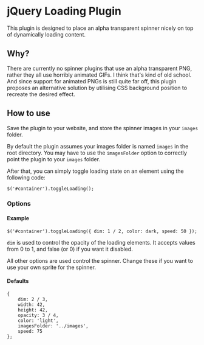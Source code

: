 # jQuery Loading Plugin

This plugin is designed to place an alpha transparent spinner nicely on top of dynamically loading content.

## Why?

There are currently no spinner plugins that use an alpha transparent PNG, rather they all use horribly animated GIFs. I think that's kind of old school. And since support for animated PNGs is still quite far off, this plugin proposes an alternative solution by utilising CSS background position to recreate the desired effect.

## How to use

Save the plugin to your website, and store the spinner images in your `images` folder.

By default the plugin assumes your images folder is named `images` in the root directory. You may have to use the `imagesFolder` option to correctly point the plugin to your `images` folder.

After that, you can simply toggle loading state on an element using the following code:

`$('#container').toggleLoading();`

### Options

#### Example

`$('#container').toggleLoading({
	dim: 1 / 2,
	color: dark,
	speed: 50
});`

`dim` is used to control the opacity of the loading elements. It accepts values from 0 to 1, and false (or 0) if you want it disabled.

All other options are used control the spinner. Change these if you want to use your own sprite for the spinner.

#### Defaults

	{
		dim: 2 / 3,
		width: 42,
		height: 42,
		opacity: 3 / 4,
		color: 'light',
		imagesFolder: '../images',
		speed: 75
	};